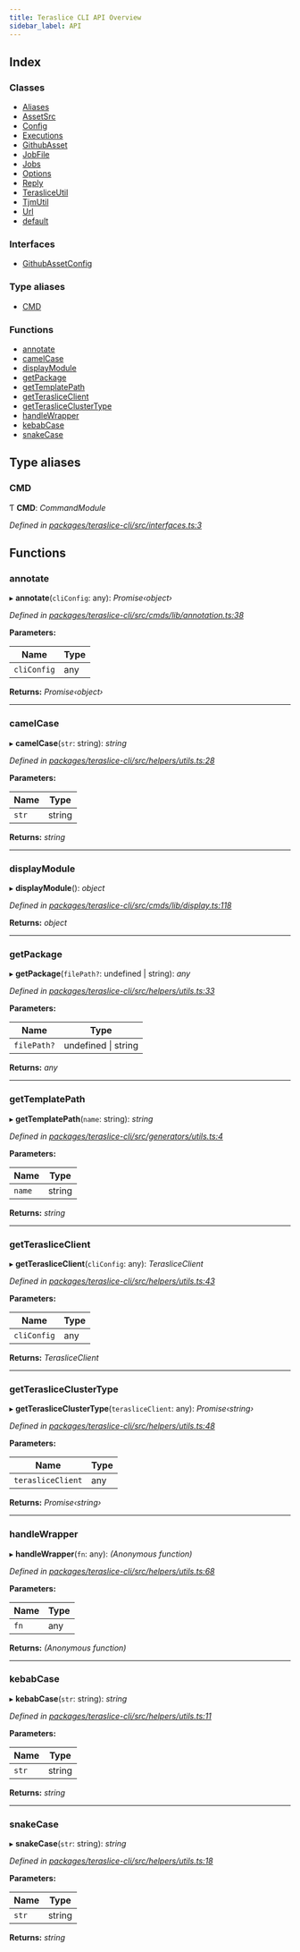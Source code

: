 ```yaml
---
title: Teraslice CLI API Overview
sidebar_label: API
---
```


## Index

### Classes

* [Aliases](classes/aliases.md)
* [AssetSrc](classes/assetsrc.md)
* [Config](classes/config.md)
* [Executions](classes/executions.md)
* [GithubAsset](classes/githubasset.md)
* [JobFile](classes/jobfile.md)
* [Jobs](classes/jobs.md)
* [Options](classes/options.md)
* [Reply](classes/reply.md)
* [TerasliceUtil](classes/terasliceutil.md)
* [TjmUtil](classes/tjmutil.md)
* [Url](classes/url.md)
* [default](classes/default.md)

### Interfaces

* [GithubAssetConfig](interfaces/githubassetconfig.md)

### Type aliases

* [CMD](overview.md#cmd)

### Functions

* [annotate](overview.md#annotate)
* [camelCase](overview.md#camelcase)
* [displayModule](overview.md#displaymodule)
* [getPackage](overview.md#getpackage)
* [getTemplatePath](overview.md#gettemplatepath)
* [getTerasliceClient](overview.md#getterasliceclient)
* [getTerasliceClusterType](overview.md#getterasliceclustertype)
* [handleWrapper](overview.md#handlewrapper)
* [kebabCase](overview.md#kebabcase)
* [snakeCase](overview.md#snakecase)

## Type aliases

###  CMD

Ƭ **CMD**: *CommandModule*

*Defined in [packages/teraslice-cli/src/interfaces.ts:3](https://github.com/terascope/teraslice/blob/78714a985/packages/teraslice-cli/src/interfaces.ts#L3)*

## Functions

###  annotate

▸ **annotate**(`cliConfig`: any): *Promise‹object›*

*Defined in [packages/teraslice-cli/src/cmds/lib/annotation.ts:38](https://github.com/terascope/teraslice/blob/78714a985/packages/teraslice-cli/src/cmds/lib/annotation.ts#L38)*

**Parameters:**

Name | Type |
------ | ------ |
`cliConfig` | any |

**Returns:** *Promise‹object›*

___

###  camelCase

▸ **camelCase**(`str`: string): *string*

*Defined in [packages/teraslice-cli/src/helpers/utils.ts:28](https://github.com/terascope/teraslice/blob/78714a985/packages/teraslice-cli/src/helpers/utils.ts#L28)*

**Parameters:**

Name | Type |
------ | ------ |
`str` | string |

**Returns:** *string*

___

###  displayModule

▸ **displayModule**(): *object*

*Defined in [packages/teraslice-cli/src/cmds/lib/display.ts:118](https://github.com/terascope/teraslice/blob/78714a985/packages/teraslice-cli/src/cmds/lib/display.ts#L118)*

**Returns:** *object*

___

###  getPackage

▸ **getPackage**(`filePath?`: undefined | string): *any*

*Defined in [packages/teraslice-cli/src/helpers/utils.ts:33](https://github.com/terascope/teraslice/blob/78714a985/packages/teraslice-cli/src/helpers/utils.ts#L33)*

**Parameters:**

Name | Type |
------ | ------ |
`filePath?` | undefined &#124; string |

**Returns:** *any*

___

###  getTemplatePath

▸ **getTemplatePath**(`name`: string): *string*

*Defined in [packages/teraslice-cli/src/generators/utils.ts:4](https://github.com/terascope/teraslice/blob/78714a985/packages/teraslice-cli/src/generators/utils.ts#L4)*

**Parameters:**

Name | Type |
------ | ------ |
`name` | string |

**Returns:** *string*

___

###  getTerasliceClient

▸ **getTerasliceClient**(`cliConfig`: any): *TerasliceClient*

*Defined in [packages/teraslice-cli/src/helpers/utils.ts:43](https://github.com/terascope/teraslice/blob/78714a985/packages/teraslice-cli/src/helpers/utils.ts#L43)*

**Parameters:**

Name | Type |
------ | ------ |
`cliConfig` | any |

**Returns:** *TerasliceClient*

___

###  getTerasliceClusterType

▸ **getTerasliceClusterType**(`terasliceClient`: any): *Promise‹string›*

*Defined in [packages/teraslice-cli/src/helpers/utils.ts:48](https://github.com/terascope/teraslice/blob/78714a985/packages/teraslice-cli/src/helpers/utils.ts#L48)*

**Parameters:**

Name | Type |
------ | ------ |
`terasliceClient` | any |

**Returns:** *Promise‹string›*

___

###  handleWrapper

▸ **handleWrapper**(`fn`: any): *(Anonymous function)*

*Defined in [packages/teraslice-cli/src/helpers/utils.ts:68](https://github.com/terascope/teraslice/blob/78714a985/packages/teraslice-cli/src/helpers/utils.ts#L68)*

**Parameters:**

Name | Type |
------ | ------ |
`fn` | any |

**Returns:** *(Anonymous function)*

___

###  kebabCase

▸ **kebabCase**(`str`: string): *string*

*Defined in [packages/teraslice-cli/src/helpers/utils.ts:11](https://github.com/terascope/teraslice/blob/78714a985/packages/teraslice-cli/src/helpers/utils.ts#L11)*

**Parameters:**

Name | Type |
------ | ------ |
`str` | string |

**Returns:** *string*

___

###  snakeCase

▸ **snakeCase**(`str`: string): *string*

*Defined in [packages/teraslice-cli/src/helpers/utils.ts:18](https://github.com/terascope/teraslice/blob/78714a985/packages/teraslice-cli/src/helpers/utils.ts#L18)*

**Parameters:**

Name | Type |
------ | ------ |
`str` | string |

**Returns:** *string*
